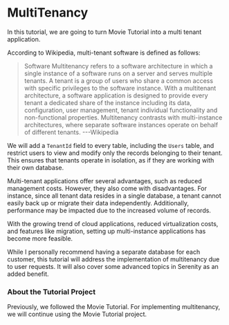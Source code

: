 # MultiTenancy

In this tutorial, we are going to turn Movie Tutorial into a multi tenant application.

According to Wikipedia, multi-tenant software is defined as follows:

> Software Multitenancy refers to a software architecture in which a single instance of a software runs on a server and serves multiple tenants. A tenant is a group of users who share a common access with specific privileges to the software instance. With a multitenant architecture, a software application is designed to provide every tenant a dedicated share of the instance including its data, configuration, user management, tenant individual functionality and non-functional properties. Multitenancy contrasts with multi-instance architectures, where separate software instances operate on behalf of different tenants. ---Wikipedia

We will add a `TenantId` field to every table, including the `Users` table, and restrict users to view and modify only the records belonging to their tenant. This ensures that tenants operate in isolation, as if they are working with their own database.

Multi-tenant applications offer several advantages, such as reduced management costs. However, they also come with disadvantages. For instance, since all tenant data resides in a single database, a tenant cannot easily back up or migrate their data independently. Additionally, performance may be impacted due to the increased volume of records.

With the growing trend of cloud applications, reduced virtualization costs, and features like migration, setting up multi-instance applications has become more feasible.

While I personally recommend having a separate database for each customer, this tutorial will address the implementation of multitenancy due to user requests. It will also cover some advanced topics in Serenity as an added benefit.

### About the Tutorial Project

Previously, we followed the Movie Tutorial. For implementing multitenancy, we will continue using the Movie Tutorial project.